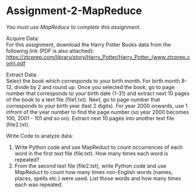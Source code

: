 # Assignment-2-MapReduce

_You must use MapReduce to complete this assignment._ <br>

Acquire Data:<br>
For this assignment, download the Harry Potter Books data from the following link (PDF is also attached):
https://ztcprep.com/library/story/Harry_Potter/Harry_Potter_(www.ztcprep.com).pdf

Extract Data:<br>
Select the book which corresponds to your birth month. For birth month 8-12, divide by 2 and round up.
Once you selected the book, go to page number that corresponds to your birth date (1-31) and extract next 10 pages of the book to a text file (file1.txt).
Next, go to page number that corresponds to your birth year (last 2 digits). For year 2000 onwards, use 1 infront of the year number to find the page number (so year 2000 becomes 100, 2001 - 101 and so on). Extract next 10 pages into another text file (file2.txt).

Write Code to analyze data:
1. Write Python code and use MapReduct to count occurrences of each word in the first text file (file.txt). How many times each word is repeated?
2. From the second text file (file2.txt), write Python code and use MapReduct to count how many times non-English words (names, places, spells etc.) were used. List those words and how many times each was repeated.

